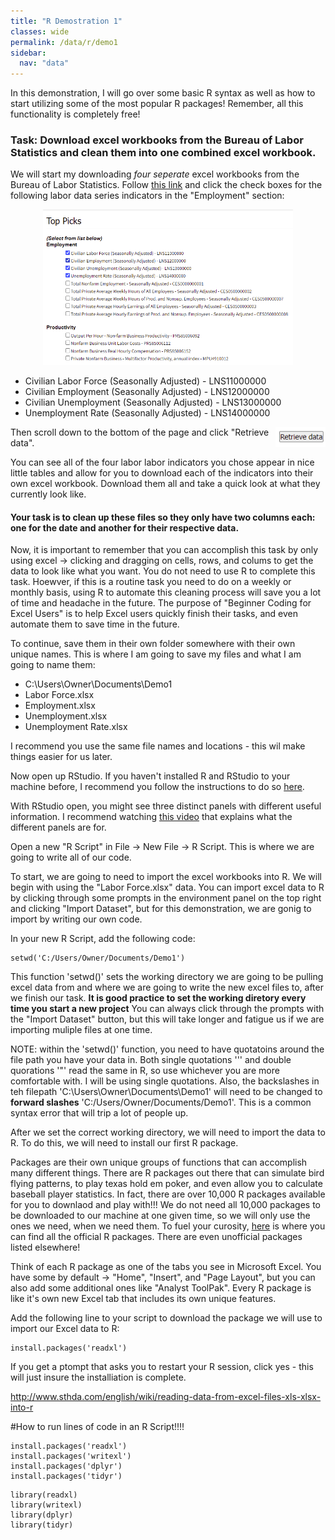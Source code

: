 ```yaml
---
title: "R Demostration 1"
classes: wide
permalink: /data/r/demo1
sidebar:
  nav: "data"
---
```


In this demonstration, I will go over some basic R syntax as well as how to start utilizing some of the most popular R packages! Remember, all this functionality is completely free!

### Task: Download excel workbooks from the Bureau of Labor Statistics and clean them into one combined excel workbook.

We will start my downloading *four seperate* excel workbooks from the Bureau of Labor Statistics. Follow [this link](https://data.bls.gov/cgi-bin/surveymost?bls) and click the check boxes for the following labor data series indicators in the "Employment" section:

<p align="center">
  <img src="https://raw.githubusercontent.com/AndrewAFerrante/AndrewAFerrante.github.io/master/assets/images/BLS_4.PNG" alt="" width="400">
</p>

- Civilian Labor Force (Seasonally Adjusted) - LNS11000000
- Civilian Employment (Seasonally Adjusted) - LNS12000000
- Civilian Unemployment (Seasonally Adjusted) - LNS13000000
- Unemployment Rate (Seasonally Adjusted) - LNS14000000

<img align="right" src="https://raw.githubusercontent.com/AndrewAFerrante/AndrewAFerrante.github.io/master/assets/images/Retrieve_Data.PNG" class="img-responsive" alt="" width="80"> Then scroll down to the bottom of the page and click "Retrieve data". 


You can see all of the four labor labor indicators you chose appear in nice little tables and allow for you to download each of the indicators into their own excel workbook. Download them all and take a quick look at what they currently look like.

#### Your task is to clean up these files so they only have two columns each: one for the date and another for their respective data.

Now, it is important to remember that you can accomplish this task by only using excel -> clicking and dragging on cells, rows, and colums to get the data to look like what you want. You do not need to use R to complete this task. Hoewver, if this is a routine task you need to do on a weekly or monthly basis, using R to automate this cleaning process will save you a lot of time and headache in the future. The purpose of "Beginner Coding for Excel Users" is to help Excel users quickly finish their tasks, and even automate them to save time in the future.

To continue, save them in their own folder somewhere with their own unique names. This is where I am going to save my files and what I am going to name them:

- C:\Users\Owner\Documents\Demo1
- Labor Force.xlsx
- Employment.xlsx
- Unemployment.xlsx
- Unemployment Rate.xlsx

I recommend you use the same file names and locations - this wil make things easier for us later.

Now open up RStudio. If you haven't installed R and RStudio to your machine before, I recommend you follow the instructions to do so [here](https://andrewaferrante.github.io/data/r/).

With RStudio open, you might see three distinct panels with different useful information. I recommend watching [this video](https://www.youtube.com/watch?v=FIrsOBy5k58) that explains what the different panels are for. 

Open a new "R Script" in File -> New File -> R Script. This is where we are going to write all of our code.

To start, we are going to need to import the excel workbooks into R. We will begin with using the "Labor Force.xlsx" data. You can import excel data to R by clicking through some prompts in the environment panel on the top right and clicking "Import Dataset", but for this demonstration, we are gonig to import by writing our own code.

In your new R Script, add the following code:
```
setwd('C:/Users/Owner/Documents/Demo1')
```
This function 'setwd()' sets the working directory we are going to be pulling excel data from and where we are going to write the new excel files to, after we finish our task. **It is good practice to set the working diretory every time you start a new project** You can always click through the prompts with the "Import Dataset" button, but this will take longer and fatigue us if we are importing muliple files at one time.

NOTE: within the 'setwd()' function, you need to have quotatoins around the file path you have your data in. Both single quotations ''' and double quorations '"' read the same in R, so use whichever you are more comfortable with. I will be using single quotations. Also, the backslashes in teh filepath 'C:\Users\Owner\Documents\Demo1' will need to be changed to **forward slashes** 'C:/Users/Owner/Documents/Demo1'. This is a common syntax error that will trip a lot of people up. 

After we set the correct working directory, we will need to import the data to R. To do this, we will need to install our first R package. 

Packages are their own unique groups of functions that can accomplish many different things. There are R packages out there that can simulate bird flying patterns, to play texas hold em poker, and even allow you to calculate baseball player statistics. In fact, there are over 10,000 R packages available for you to downlaod and play with!!! We do not need all 10,000 packages to be downloaded to our machine at one given time, so we will only use the ones we need, when we need them. To fuel your curosity, [here](https://cran.r-project.org/web/packages/available_packages_by_name.html) is where you can find all the official R packages. There are even unofficial packages listed elsewhere!

Think of each R package as one of the tabs you see in Microsoft Excel. You have some by default -> "Home", "Insert", and "Page Layout", but you can also add some additional ones like "Analyst ToolPak". Every R package is like it's own new Excel tab that includes its own unique features. 

Add the following line to your script to download the package we will use to import our Excel data to R:

```
install.packages('readxl')
```
If you get a ptompt that asks you to restart your R session, click yes - this will just insure the installiation is complete.


http://www.sthda.com/english/wiki/reading-data-from-excel-files-xls-xlsx-into-r

#How to run lines of code in an R Script!!!!

```
install.packages('readxl')
install.packages('writexl')
install.packages('dplyr')
install.packages('tidyr')
```




```
library(readxl)
library(writexl)
library(dplyr)
library(tidyr)
```
